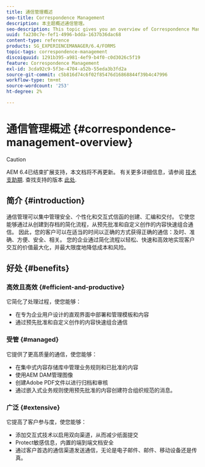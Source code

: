 ```yaml
---
title: 通信管理概述
seo-title: Correspondence Management
description: 本主题概述通信管理。
seo-description: This topic gives you an overview of Correspondence Management.
uuid: fa230c7e-fef1-4996-bdda-1637b36dac68
content-type: reference
products: SG_EXPERIENCEMANAGER/6.4/FORMS
topic-tags: correspondence-management
discoiquuid: 1291b395-a981-4ef9-b4f0-c0d3026c5f19
feature: Correspondence Management
exl-id: 3cda92c9-5f3e-4704-a52b-55eda3b3fd2a
source-git-commit: c5b816d74c6f02f85476d16868844f39b4c47996
workflow-type: tm+mt
source-wordcount: '253'
ht-degree: 2%

---
```


# 通信管理概述 {#correspondence-management-overview}

>[!CAUTION]
>
>AEM 6.4已结束扩展支持，本文档将不再更新。 有关更多详细信息，请参阅 [技术支助期](https://helpx.adobe.com/cn/support/programs/eol-matrix.html). 查找支持的版本 [此处](https://experienceleague.adobe.com/docs/).

## 简介 {#introduction}

通信管理可以集中管理安全、个性化和交互式信函的创建、汇编和交付。 它使您能够通过从创建到存档的简化流程，从预先批准和自定义创作的内容快速组合通信。 因此，您的客户可以在适当的时间以正确的方式获得正确的通信：及时、准确、方便、安全、相关。 您的企业通过简化流程以轻松、快速和高效地实现客户交互的价值最大化，并最大限度地降低成本和风险。

## 好处 {#benefits}

### 高效且高效 {#efficient-and-productive}

它简化了处理过程，使您能够：

* 在专为企业用户设计的直观界面中部署和管理模板和内容
* 通过预先批准和自定义创作的内容快速组合通信

### 受管 {#managed}

它提供了更高质量的通信，使您能够：

* 在集中式内容存储库中管理业务规则和已批准的内容
* 使用AEM DAM管理图像
* 创建Adobe PDF文件以进行归档和审核
* 通过嵌入式业务规则使用预先批准的内容创建符合组织规范的消息。

### 广泛 {#extensive}

它提高了客户参与度，使您能够：

* 添加交互式技术以启用双向渠道，从而减少纸面提交
* Protect敏感信息，内置的端到端文档安全
* 通过客户首选的通信渠道发送通信，无论是电子邮件、邮件、移动设备还是传真。
